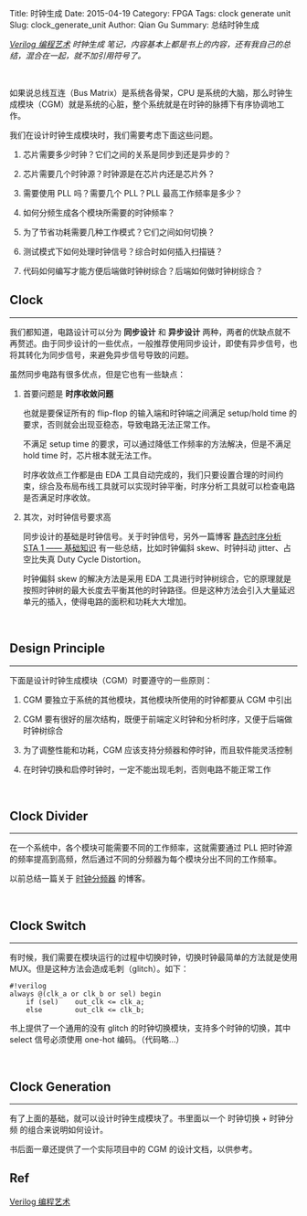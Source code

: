 Title: 时钟生成
Date: 2015-04-19
Category: FPGA
Tags: clock generate unit
Slug: clock_generate_unit
Author: Qian Gu
Summary: 总结时钟生成

*[Verilog 编程艺术][book1] 时钟生成 笔记，内容基本上都是书上的内容，还有我自己的总结，混合在一起，就不加引用符号了。*

[book1]: http://www.amazon.cn/EDA%E7%B2%BE%E5%93%81%E6%99%BA%E6%B1%87%E9%A6%86-Verilog%E7%BC%96%E7%A8%8B%E8%89%BA%E6%9C%AF-%E9%AD%8F%E5%AE%B6%E6%98%8E/dp/B00HNVY3SY/ref=sr_1_1?ie=UTF8&qid=1429188978&sr=8-1&keywords=verilog%E7%BC%96%E7%A8%8B%E8%89%BA%E6%9C%AF 

<br>

如果说总线互连（Bus Matrix）是系统各骨架，CPU 是系统的大脑，那么时钟生成模块（CGM）就是系统的心脏，整个系统就是在时钟的脉搏下有序协调地工作。

我们在设计时钟生成模块时，我们需要考虑下面这些问题。

1. 芯片需要多少时钟？它们之间的关系是同步到还是异步的？

2. 芯片需要几个时钟源？时钟源是在芯片内还是芯片外？

3. 需要使用 PLL 吗？需要几个 PLL？PLL 最高工作频率是多少？

4. 如何分频生成各个模块所需要的时钟频率？

5. 为了节省功耗需要几种工作模式？它们之间如何切换？

6. 测试模式下如何处理时钟信号？综合时如何插入扫描链？

7. 代码如何编写才能方便后端做时钟树综合？后端如何做时钟树综合？

## Clock
* * *

我们都知道，电路设计可以分为 **同步设计** 和 **异步设计** 两种，两者的优缺点就不再赘述。由于同步设计的一些优点，一般推荐使用同步设计，即使有异步信号，也将其转化为同步信号，来避免异步信号导致的问题。

虽然同步电路有很多优点，但是它也有一些缺点：

1. 首要问题是 **时序收敛问题**

    也就是要保证所有的 flip-flop 的输入端和时钟端之间满足 setup/hold time 的要求，否则就会出现亚稳态，导致电路无法正常工作。

    不满足 setup time 的要求，可以通过降低工作频率的方法解决，但是不满足 hold time 时，芯片根本就无法工作。

    时序收敛点工作都是由 EDA 工具自动完成的，我们只要设置合理的时间约束，综合及布局布线工具就可以实现时钟平衡，时序分析工具就可以检查电路是否满足时序收敛。

2. 其次，对时钟信号要求高

    同步设计的基础是时钟信号。关于时钟信号，另外一篇博客 [静态时序分析 STA 1 —— 基础知识][blog1] 有一些总结，比如时钟偏斜 skew、时钟抖动 jitter、占空比失真 Duty Cycle Distortion。

    时钟偏斜 skew 的解决方法是采用 EDA 工具进行时钟树综合，它的原理就是按照时钟树的最大长度去平衡其他的时钟路径。但是这种方法会引入大量延迟单元的插入，使得电路的面积和功耗大大增加。

[blog1]: http://guqian110.github.io/pages/2015/03/18/static_timing_analysis_1_basic.html

<br>

## Design Principle
* * *

下面是设计时钟生成模块（CGM）时要遵守的一些原则：

1. CGM 要独立于系统的其他模块，其他模块所使用的时钟都要从 CGM 中引出

2. CGM 要有很好的层次结构，既便于前端定义时钟和分析时序，又便于后端做时钟树综合

3. 为了调整性能和功耗，CGM 应该支持分频器和停时钟，而且软件能灵活控制

4. 在时钟切换和启停时钟时，一定不能出现毛刺，否则电路不能正常工作

<br>

## Clock Divider
* * *

在一个系统中，各个模块可能需要不同的工作频率，这就需要通过 PLL 把时钟源的频率提高到高频，然后通过不同的分频器为每个模块分出不同的工作频率。

以前总结一篇关于 [时钟分频器][blog2] 的博客。

[blog2]: http://guqian110.github.io/pages/2014/10/13/clock_dividers.html

<br>

## Clock Switch
* * *

有时候，我们需要在模块运行的过程中切换时钟，切换时钟最简单的方法就是使用 MUX。但是这种方法会造成毛刺（glitch）。如下：

    #!verilog
    always @(clk_a or clk_b or sel) begin
        if (sel)    out_clk <= clk_a;
        else        out_clk <= clk_b;

书上提供了一个通用的没有 glitch 的时钟切换模块，支持多个时钟的切换，其中 select 信号必须使用 one-hot 编码。（代码略...）

<br>

## Clock Generation
* * *

有了上面的基础，就可以设计时钟生成模块了。书里面以一个 时钟切换 + 时钟分频 的组合来说明如何设计。

书后面一章还提供了一个实际项目中的 CGM 的设计文档，以供参考。

## Ref

[Verilog 编程艺术][book1]
